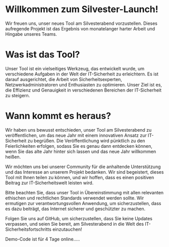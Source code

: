  # Willkommen zum Silvester-Launch!

Wir freuen uns, unser neues Tool am Silvesterabend vorzustellen. Dieses aufregende Projekt ist das Ergebnis von monatelanger harter Arbeit und Hingabe unseres Teams.

 # Was ist das Tool?

Unser Tool ist ein vielseitiges Werkzeug, das entwickelt wurde, um verschiedene Aufgaben in der Welt der IT-Sicherheit zu erleichtern. Es ist darauf ausgerichtet, die Arbeit von Sicherheitsexperten, Netzwerkadministratoren und Enthusiasten zu optimieren. Unser Ziel ist es, die Effizienz und Genauigkeit in verschiedenen Bereichen der IT-Sicherheit zu steigern.

 # Wann kommt es heraus?

Wir haben uns bewusst entschieden, unser Tool am Silvesterabend zu veröffentlichen, um das neue Jahr mit einem innovativen Ansatz zur IT-Sicherheit zu begrüßen. Die Veröffentlichung wird pünktlich zu den Feierlichkeiten erfolgen, sodass Sie es genau dann entdecken können, wenn Sie das alte Jahr hinter sich lassen und das neue Jahr willkommen heißen.

Wir möchten uns bei unserer Community für die anhaltende Unterstützung und das Interesse an unserem Projekt bedanken. Wir sind begeistert, dieses Tool mit Ihnen teilen zu können, und wir hoffen, dass es einen positiven Beitrag zur IT-Sicherheitswelt leisten wird.

Bitte beachten Sie, dass unser Tool in Übereinstimmung mit allen relevanten ethischen und rechtlichen Standards verwendet werden sollte. Wir ermutigen zur verantwortungsvollen Anwendung, um sicherzustellen, dass es dazu beiträgt, das Internet sicherer und geschützter zu machen.

Folgen Sie uns auf GitHub, um sicherzustellen, dass Sie keine Updates verpassen, und seien Sie bereit, am Silvesterabend in die Welt des IT-Sicherheitsfortschritts einzutauchen!


Demo-Code ist für 4 Tage online.....
